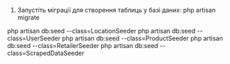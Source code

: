 1. Запустіть міграції для створення таблиць у базі даних:
php artisan migrate

php artisan db:seed --class=LocationSeeder
php artisan db:seed --class=UserSeeder
php artisan db:seed --class=ProductSeeder
php artisan db:seed --class=RetailerSeeder
php artisan db:seed --class=ScrapedDataSeeder
